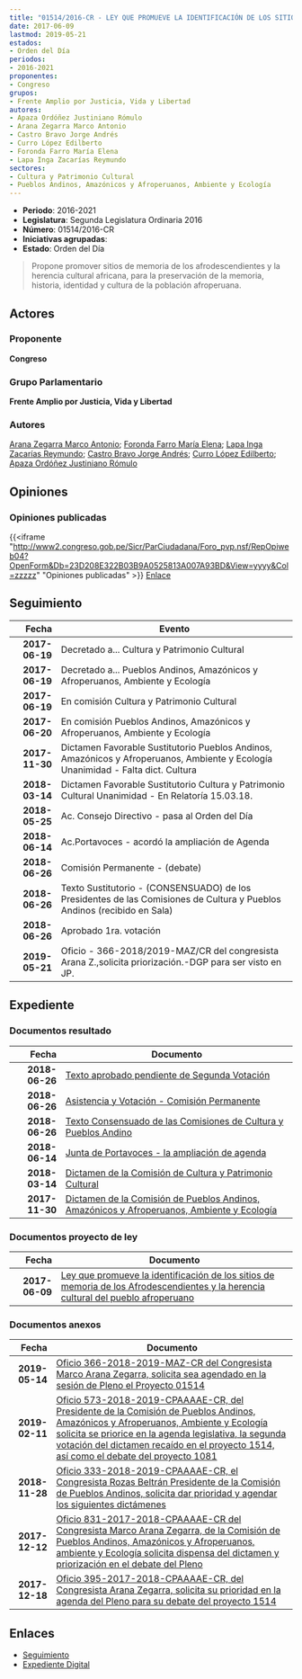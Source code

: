 ```yaml
---
title: "01514/2016-CR - LEY QUE PROMUEVE LA IDENTIFICACIÓN DE LOS SITIOS DE MEMORIA DE LOS AFRODESCENDIENTES Y LA HERENCIA CULTURAL DEL PUEBLO AFROPERUANO"
date: 2017-06-09
lastmod: 2019-05-21
estados:
- Orden del Día
periodos:
- 2016-2021
proponentes:
- Congreso
grupos:
- Frente Amplio por Justicia, Vida y Libertad
autores:
- Apaza Ordóñez Justiniano Rómulo
- Arana Zegarra Marco Antonio
- Castro Bravo Jorge Andrés
- Curro López Edilberto
- Foronda Farro María Elena
- Lapa Inga Zacarías Reymundo
sectores:
- Cultura y Patrimonio Cultural
- Pueblos Andinos, Amazónicos y Afroperuanos, Ambiente y Ecología
---
```

- **Periodo**: 2016-2021
- **Legislatura**: Segunda Legislatura Ordinaria 2016
- **Número**: 01514/2016-CR
- **Iniciativas agrupadas**: 
- **Estado**: Orden del Día

> Propone promover sitios de memoria de los afrodescendientes y la herencia cultural africana, para la preservación de la memoria, historia, identidad y cultura de la población afroperuana.


## Actores

### Proponente

**Congreso**

### Grupo Parlamentario

**Frente Amplio por Justicia, Vida y Libertad**

### Autores

[Arana Zegarra Marco Antonio](mailto:mailto:marana@congreso.gob.pe); [Foronda Farro María Elena](mailto:mailto:mforonda@congreso.gob.pe); [Lapa Inga Zacarías Reymundo](mailto:mailto:zlapa@congreso.gob.pe); [Castro Bravo Jorge Andrés](mailto:mailto:jacastro@congreso.gob.pe); [Curro López Edilberto](mailto:mailto:ecurro@congreso.gob.pe); [Apaza Ordóñez Justiniano Rómulo](mailto:mailto:japaza@congreso.gob.pe)

## Opiniones

### Opiniones publicadas

{{<iframe "http://www2.congreso.gob.pe/Sicr/ParCiudadana/Foro_pvp.nsf/RepOpiweb04?OpenForm&Db=23D208E322B03B9A0525813A007A93BD&View=yyyy&Col=zzzzz" "Opiniones publicadas" >}}
[Enlace](http://www2.congreso.gob.pe/Sicr/ParCiudadana/Foro_pvp.nsf/RepOpiweb04?OpenForm&Db=23D208E322B03B9A0525813A007A93BD&View=yyyy&Col=zzzzz)


## Seguimiento

| Fecha | Evento |
|------:|--------|
| **2017-06-19** | Decretado a... Cultura y Patrimonio Cultural |
| **2017-06-19** | Decretado a... Pueblos Andinos, Amazónicos y Afroperuanos, Ambiente y Ecología |
| **2017-06-19** | En comisión Cultura y Patrimonio Cultural |
| **2017-06-20** | En comisión Pueblos Andinos, Amazónicos y Afroperuanos, Ambiente y Ecología |
| **2017-11-30** | Dictamen Favorable Sustitutorio Pueblos Andinos, Amazónicos y Afroperuanos, Ambiente y Ecología Unanimidad - Falta dict. Cultura |
| **2018-03-14** | Dictamen Favorable Sustitutorio Cultura y Patrimonio Cultural Unanimidad - En Relatoría 15.03.18. |
| **2018-05-25** | Ac. Consejo Directivo - pasa al Orden del Día |
| **2018-06-14** | Ac.Portavoces - acordó la ampliación de Agenda |
| **2018-06-26** | Comisión Permanente - (debate) |
| **2018-06-26** | Texto Sustitutorio - (CONSENSUADO) de los Presidentes de las Comisiones de Cultura y Pueblos Andinos (recibido en Sala) |
| **2018-06-26** | Aprobado 1ra. votación |
| **2019-05-21** | Oficio - 366-2018/2019-MAZ/CR del congresista Arana Z.,solicita priorización.-DGP para ser visto en JP. |

## Expediente

### Documentos resultado

| Fecha | Documento |
|------:|-----------|
| **2018-06-26** | [Texto aprobado pendiente de Segunda Votación](http://www.leyes.congreso.gob.pe/Documentos/2016_2021/Texto_Aprobado_Pendiente_de_Segunda_Votacion/TAPSV01514_20180626.pdf) |
| **2018-06-26** | [Asistencia y Votación - Comisión Permanente](http://www.leyes.congreso.gob.pe/Documentos/2016_2021/Asistencia_y_Votacion/Proyectos_de_Ley/AVCP0151420180626.pdf) |
| **2018-06-26** | [Texto Consensuado de las Comisiones de Cultura y Pueblos Andino](http://www.leyes.congreso.gob.pe/Documentos/2016_2021/Texto_Sustitutorio/Consensuado/TSC0151420180626.pdf) |
| **2018-06-14** | [Junta de Portavoces - la ampliación de agenda](http://www.leyes.congreso.gob.pe/Documentos/2016_2021/Acuerdos/Junta_Portavoces/AJP0151420180614.pdf) |
| **2018-03-14** | [Dictamen de la Comisión de Cultura y Patrimonio Cultural](http://www.leyes.congreso.gob.pe/Documentos/2016_2021/Dictamenes/Proyectos_de_Ley/01514DC05MAY20180314.pdf) |
| **2017-11-30** | [Dictamen de la Comisión de Pueblos Andinos, Amazónicos y Afroperuanos, Ambiente y Ecología](http://www.leyes.congreso.gob.pe/Documentos/2016_2021/Dictamenes/Proyectos_de_Ley/01514DC19MAY20171130.pdf) |

### Documentos proyecto de ley

| Fecha | Documento |
|------:|-----------|
| **2017-06-09** | [Ley que promueve la identificación de los sitios de memoria de los Afrodescendientes y la herencia cultural del pueblo afroperuano](http://www.leyes.congreso.gob.pe/Documentos/2016_2021/Proyectos_de_Ley_y_de_Resoluciones_Legislativas/PL0151420170609.pdf) |

### Documentos anexos

| Fecha | Documento |
|------:|-----------|
| **2019-05-14** | [Oficio 366-2018-2019-MAZ-CR del Congresista Marco Arana Zegarra, solicita sea agendado en la sesión de Pleno el Proyecto 01514](http://www.leyes.congreso.gob.pe/Documentos/2016_2021/Oficios/Congresistas/OFICIO-366-2018-2019-MAZ-CR.pdf) |
| **2019-02-11** | [Oficio 573-2018-2019-CPAAAAE-CR, del Presidente de la Comisión de Pueblos Andinos, Amazónicos y Afroperuanos, Ambiente y Ecología solicita se priorice en la agenda legislativa, la segunda votación del dictamen recaído en el proyecto 1514, así como el debate del proyecto 1081](http://www.leyes.congreso.gob.pe/Documentos/2016_2021/Oficios/Comisiones_Ordinarias/OFICIO-573-2018-2019-CPAAAAE-CR.pdf) |
| **2018-11-28** | [Oficio 333-2018-2019-CPAAAAE-CR, el Congresista Rozas Beltrán Presidente de la Comisión de Pueblos Andinos, solicita dar prioridad y agendar los siguientes dictámenes](http://www.leyes.congreso.gob.pe/Documentos/2016_2021/Oficios/Comisiones_Ordinarias/OFICIO-333-2018-2019-CPAAAAE-CR.pdf) |
| **2017-12-12** | [Oficio 831-2017-2018-CPAAAAE-CR del Congresista Marco Arana Zegarra, de la Comisión de Pueblos Andinos, Amazónicos y Afroperuanos, ambiente y Ecología solicita dispensa del dictamen y priorización en el debate del Pleno](http://www.leyes.congreso.gob.pe/Documentos/2016_2021/Oficios/Comisiones_Ordinarias/OFICIO-831-2017-2018-CPAAAAE-CR.pdf) |
| **2017-12-18** | [Oficio 395-2017-2018-CPAAAAE-CR, del Congresista Arana Zegarra, solicita su prioridad en la agenda del Pleno para su debate del proyecto 1514](http://www.leyes.congreso.gob.pe/Documentos/2016_2021/Oficios/Comisiones_Ordinarias/OFICIO-395-2017-2018-CPAAAAE-CR.pdf) |

## Enlaces

- [Seguimiento](http://www2.congreso.gob.pe/Sicr/TraDocEstProc/CLProLey2016.nsf/f7fff46988ca05b1052578e100829cc7/d7f77b892ffbaaba0525813b0000cc67?OpenDocument)
- [Expediente Digital](http://www2.congreso.gob.pe/Sicr/TraDocEstProc/Expvirt_2011.nsf/visbusqptramdoc1621/01514?opendocument)

